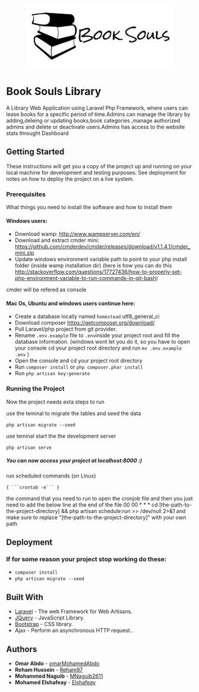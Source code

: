 



<p align="center">
<a href="https://github.com/Elshafeay/booksouls_library"><img src="./public/imgs/LogoMakr_8FEAlV.png" alt="Build Status"></a>
</p>



# Book Souls Library


A Library Web Application using Laravel Php Framework, where users can lease books for a specific period of time.Admins can manage the library by adding,deleing or updating books,book categories ,manage authorized admins and delete or deactivate users.Admins has access to the website stats throught Dashboard

## Getting Started

These instructions will get you a copy of the project up and running on your local machine for development and testing purposes. See deployment for notes on how to deploy the project on a live system.

### Prerequisites

What things you need to install the software and how to install them


#### Windows users:
- Download wamp: http://www.wampserver.com/en/
- Download and extract cmder mini: https://github.com/cmderdev/cmder/releases/download/v1.1.4.1/cmder_mini.zip
- Update windows environment variable path to point to your php install folder (inside wamp installation dir) (here is how you can do this http://stackoverflow.com/questions/17727436/how-to-properly-set-php-environment-variable-to-run-commands-in-git-bash)
 

cmder will be refered as console

#### Mac Os, Ubuntu and windows users continue here:
- Create a database locally named `homestead` utf8_general_ci 
- Download composer https://getcomposer.org/download/
- Pull Laravel/php project from git provider.
- Rename `.env.example` file to `.env`inside your project root and fill the database information.
  (windows wont let you do it, so you have to open your console cd your project root directory and run `mv .env.example .env` )
- Open the console and cd your project root directory
- Run `composer install` or ```php composer.phar install```
- Run `php artisan key:generate` 





### Running the Project
Now the project needs exta steps to run

use the teminal to migrate the tables and seed the data

```
php artisan migrate --seed
```

use teminal start the the development server

```
php artisan serve
```
##### You can now access your project at localhost:8000 :)


run scheduled commands (on Linux)

```
{ ```crontab -e``` }
```
the command that you need to run to open the cronjob file
and then you just need to add the below line at the end of the file
00 00 * * * cd [the-path-to-the-project-directory] && php artisan schedule:run >> /dev/null 2>&1  and make sure to replace "[the-path-to-the-project-directory]" with your own path




## Deployment

### If for some reason your project stop working do these:
- `composer install`
- `php artisan migrate --seed`


## Built With

* [Laravel](https://laravel.com/) - The web Framework for Web Artisans.
* [JQuery](https://jquery.com/) - JavaScript Library.
* [Bootstrap](https://getbootstrap.com/) - CSS library.
* Ajax - Perform an asynchronous HTTP request..
 



## Authors

* **Omar Abdo** - [omarMohamedAbdo](https://github.com/omarMohamedAbdo)
* **Reham Hussein** - [Reham97](https://github.com/Reham97)
* **Mohammed Naguib** - [MNaguib2611](https://github.com/MNaguib2611)
* **Mohamed Elshafeay** - [Elshafeay](https://github.com/Elshafeay)



